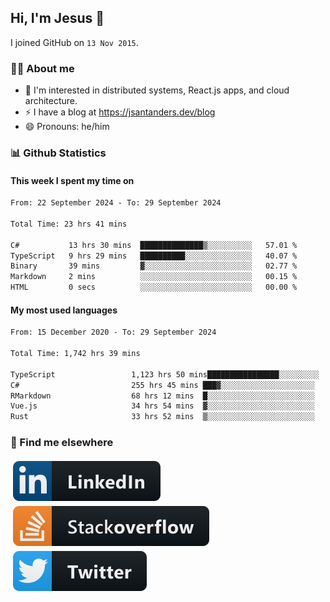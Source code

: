 ## Hi, I'm Jesus 👋

I joined GitHub on `13 Nov 2015`.

<!-- Talking about you -->

### 👨‍💻 About me

- 👦 I'm interested in distributed systems, React.js apps, and cloud architecture.
- ⚡️ I have a blog at <https://jsantanders.dev/blog>
- 😄 Pronouns: he/him

### 📊 Github Statistics

#### This week I spent my time on

<!--START_SECTION:weekly-->

```txt
From: 22 September 2024 - To: 29 September 2024

Total Time: 23 hrs 41 mins

C#           13 hrs 30 mins  ██████████████▒░░░░░░░░░░   57.01 %
TypeScript   9 hrs 29 mins   ██████████░░░░░░░░░░░░░░░   40.07 %
Binary       39 mins         ▓░░░░░░░░░░░░░░░░░░░░░░░░   02.77 %
Markdown     2 mins          ░░░░░░░░░░░░░░░░░░░░░░░░░   00.15 %
HTML         0 secs          ░░░░░░░░░░░░░░░░░░░░░░░░░   00.00 %
```

<!--END_SECTION:weekly-->

#### My most used languages

<!--START_SECTION:alltime-->

```txt
From: 15 December 2020 - To: 29 September 2024

Total Time: 1,742 hrs 39 mins

TypeScript                 1,123 hrs 50 mins████████████████░░░░░░░░░   64.49 %
C#                         255 hrs 45 mins ███▓░░░░░░░░░░░░░░░░░░░░░   14.68 %
RMarkdown                  68 hrs 12 mins  █░░░░░░░░░░░░░░░░░░░░░░░░   03.91 %
Vue.js                     34 hrs 54 mins  ▓░░░░░░░░░░░░░░░░░░░░░░░░   02.00 %
Rust                       33 hrs 52 mins  ▒░░░░░░░░░░░░░░░░░░░░░░░░   01.94 %
```

<!--END_SECTION:alltime-->

### 📢 Find me elsewhere

<p>
  <a target="_blank" href="https://linkedin.com/in/jsantanders">
    <img src="https://github.com/jsantanders/jsantanders/blob/master/img/linkedin.svg" alt="LinkedIn" style="vertical-align:top; margin:4px">
  </a>
  
  <a target="_blank" href="https://stackoverflow.com/users/7318331/jesus-santander">
    <img src="https://github.com/jsantanders/jsantanders/blob/master/img/stackoverflow.svg" alt="StackOverflow" style="vertical-align:top; margin:4px">
  </a>
  
  <a target="_blank" href="http://twitter.com/jsantanders">
    <img src="https://github.com/jsantanders/jsantanders/blob/master/img/twitter.svg" alt="Twitter" style="vertical-align:top; margin:4px">
  </a>
</p>
